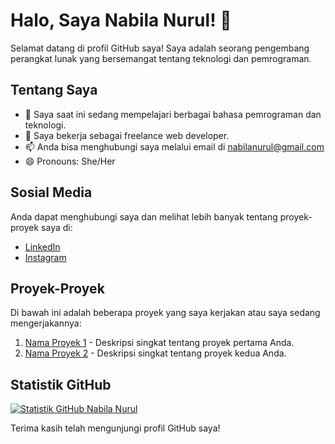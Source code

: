 # Halo, Saya Nabila Nurul! 👋

Selamat datang di profil GitHub saya! Saya adalah seorang pengembang perangkat lunak yang bersemangat tentang teknologi dan pemrograman.

## Tentang Saya

- 🌱 Saya saat ini sedang mempelajari berbagai bahasa pemrograman dan teknologi.
- 💼 Saya bekerja sebagai freelance web developer.
- 📫 Anda bisa menghubungi saya melalui email di nabilanurul@gmail.com
- 😄 Pronouns: She/Her

## Sosial Media

Anda dapat menghubungi saya dan melihat lebih banyak tentang proyek-proyek saya di:

- [LinkedIn](https://www.linkedin.com/in/nabilanurul/)
- [Instagram](https://www.instagram.com/nabilanurul/)

## Proyek-Proyek

Di bawah ini adalah beberapa proyek yang saya kerjakan atau saya sedang mengerjakannya:

1. [Nama Proyek 1](https://github.com/nabilanurul/proyek1) - Deskripsi singkat tentang proyek pertama Anda.
2. [Nama Proyek 2](https://github.com/nabilanurul/proyek2) - Deskripsi singkat tentang proyek kedua Anda.

## Statistik GitHub

[![Statistik GitHub Nabila Nurul](https://github-readme-stats.vercel.app/api?username=nabilanurul&show_icons=true&theme=dark)](https://github.com/nabilanurul)

Terima kasih telah mengunjungi profil GitHub saya!
